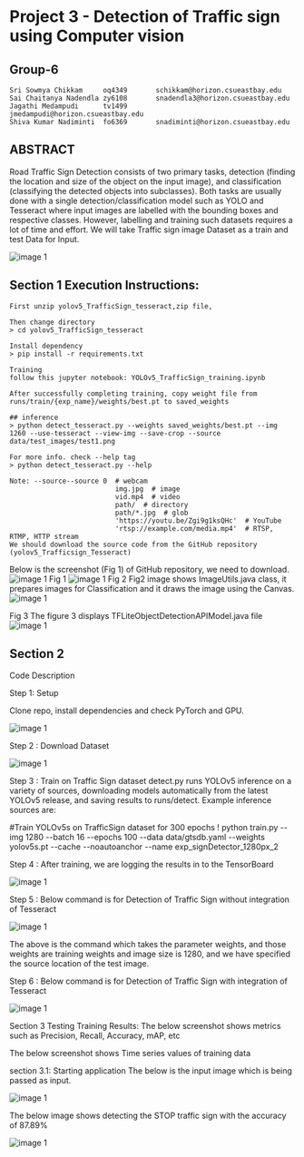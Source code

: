 # Project 3 - Detection of Traffic sign using Computer vision

## Group-6

```
Sri Sowmya Chikkam     oq4349 		schikkam@horizon.csueastbay.edu 
Sai Chaitanya Nadendla zy6108 		snadendla3@horizon.csueastbay.edu
Jagathi Medampudi      tv1499           jmedampudi@horizon.csueastbay.edu
Shiva Kumar Nadiminti  fo6369 		snadiminti@horizon.csueastbay.edu
```

## ABSTRACT

Road Traffic Sign Detection consists of two primary tasks, detection (finding the location and size of the object on the input image), and classification (classifying the detected objects into subclasses). Both tasks are usually done with a single detection/classification model such as YOLO and Tesseract where input images are labelled with the bounding boxes and respective classes. However, labelling and training such datasets requires a lot of time and effort. We will take Traffic sign image Dataset as a train and test Data for Input. 

![image 1](readme-images/FlowChart.png) 

## Section 1 Execution Instructions: 
```
First unzip yolov5_TrafficSign_tesseract,zip file, 

Then change directory 
> cd yolov5_TrafficSign_tesseract

Install dependency
> pip install -r requirements.txt

Training
follow this jupyter notebook: YOLOv5_TrafficSign_training.ipynb 

After successfully completing training, copy weight file from runs/train/{exp_name}/weights/best.pt to saved_weights

## inference
> python detect_tesseract.py --weights saved_weights/best.pt --img 1260 --use-tesseract --view-img --save-crop --source data/test_images/test1.png

For more info. check --help tag
> python detect_tesseract.py --help

Note: --source--source 0  # webcam
                          img.jpg  # image 
                          vid.mp4  # video
                          path/  # directory
                          path/*.jpg  # glob
                          'https://youtu.be/Zgi9g1ksQHc'  # YouTube
                          'rtsp://example.com/media.mp4'  # RTSP, RTMP, HTTP stream
We should download the source code from the GitHub repository (yolov5_Trafficsign_Tesseract) 
```







Below is the screenshot (Fig 1) of GitHub repository, we need to download.
![image 1](readme-images/1.jpeg) 
Fig 1
![image 1](readme-images/2.jpeg) 
Fig 2
Fig2 image shows ImageUtils.java class, it prepares images for Classification and it draws the image using the Canvas.
 ![image 1](readme-images/4.jpeg) 

Fig 3
The figure 3 displays TFLiteObjectDetectionAPIModel.java file 
![image 1](readme-images/6.jpeg) 

## Section 2
Code Description

Step 1: Setup

Clone repo, install dependencies and check PyTorch and GPU.

![image 1](readme-images/Picture1.png) 

 
Step 2 : Download Dataset


![image 1](readme-images/Picture2.png) 

 

Step 3 : Train on Traffic Sign dataset
detect.py runs YOLOv5 inference on a variety of sources, downloading models automatically from the latest YOLOv5 release, and saving results to runs/detect. Example inference sources are:

#Train YOLOv5s on TrafficSign dataset for 300 epochs
! python train.py --img 1280 --batch 16 --epochs 100 --data data/gtsdb.yaml --weights yolov5s.pt --cache --noautoanchor --name exp_signDetector_1280px_2 


Step 4 : After training, we are logging the results in to the TensorBoard

![image 1](readme-images/Picture3.png) 


 






Step 5 : Below command is for Detection of Traffic Sign without integration of Tesseract

![image 1](readme-images/Picture4.png) 



 
The above is the command which takes the parameter weights, and those weights are training weights and image size is 1280, and we have specified the source location of the test image.

Step 6 : Below command is for Detection of Traffic Sign with integration of Tesseract

 ![image 1](readme-images/Picture5.png) 


Section 3 Testing
Training Results: The below screenshot shows  metrics such as Precision, Recall, Accuracy, mAP, etc
 

The below screenshot shows Time series values of training data
 

section 3.1: Starting application
The below is the input image which is being passed as input.
 
 ![image 1](readme-images/8.jpeg) 

                                                     
The below image shows detecting the STOP traffic sign with the accuracy of 87.89%

 ![image 1](readme-images/7.jpeg) 

